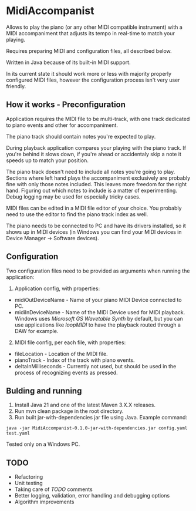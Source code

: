 # MidiAccompanist #

Allows to play the piano (or any other MIDI compatible instrument) with a MIDI accompaniment that adjusts its tempo in real-time to match your playing.

Requires preparing MIDI and configuration files, all described below.

Written in Java because of its built-in MIDI support.

In its current state it should work more or less with majority properly configured MIDI files, however the configuration process isn't very user friendly.

## How it works - Preconfiguration ##

Application requires the MIDI file to be multi-track, with one track dedicated to piano events and other for accompaniment.

The piano track should contain notes you're expected to play.

During playback application compares your playing with the piano track. If you're behind it slows down, if you're ahead or accidentaly skip a note it speeds up to match your position.

The piano track doesn't need to include all notes you're going to play. Sections where left hand plays the accompaniment exclusively are probably fine with only those notes included. This leaves more freedom for the right hand. Figuring out which notes to include is a matter of experimenting. Debug logging may be used for especially tricky cases.

MIDI files can be edited in a MIDI file editor of your choice. You probably need to use the editor to find the piano track index as well.

The piano needs to be connected to PC and have its drivers installed, so it shows up in MIDI devices (in Windows you can find your MIDI devices in Device Manager -> Software devices).

## Configuration ##

Two configuration files need to be provided as arguments when running the application:

1. Application config, with properties:
  * midiOutDeviceName - Name of your piano MIDI Device connected to PC.
  * midiInDeviceName - Name of the MIDI Device used for MIDI playback. Windows uses *Microsoft GS Wavetable Synth* by default, but you can use applications like *loopMIDI* to have the playback routed through a DAW for example.

2. MIDI file config, per each file, with properties:
  * fileLocation - Location of the MIDI file.
  * pianoTrack - Index of the track with piano events.
  * deltaInMilliseconds - Currently not used, but should be used in the process of recognizing events as pressed.

## Bulding and running ##

1. Install Java 21 and one of the latest Maven 3.X.X releases.
2. Run mvn clean package in the root directory.
3. Run built jar-with-dependencies jar file using Java. Example command:

```
java -jar MidiAccompanist-0.1.0-jar-with-dependencies.jar config.yaml test.yaml
```
Tested only on a Windows PC.

## TODO ##
* Refactoring
* Unit testing
* Taking care of *TODO* comments
* Better logging, validation, error handling and debugging options
* Algorithm improvements
